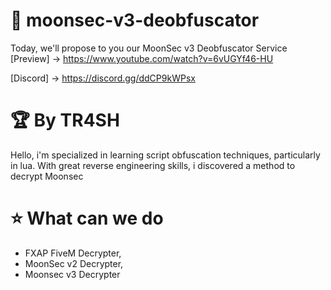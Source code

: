 # 🎀 moonsec-v3-deobfuscator
Today, we'll propose to you our MoonSec v3 Deobfuscator Service <br>
[Preview] -> https://www.youtube.com/watch?v=6vUGYf46-HU

[Discord] -> https://discord.gg/ddCP9kWPsx

# 🏆 By TR4SH

Hello, i'm specialized in learning script obfuscation techniques, particularly in lua. With great reverse engineering skills, i discovered a method to decrypt Moonsec

# ⭐ What can we do
 
- FXAP FiveM Decrypter,
- MoonSec v2 Decrypter,
- Moonsec v3 Decrypter
